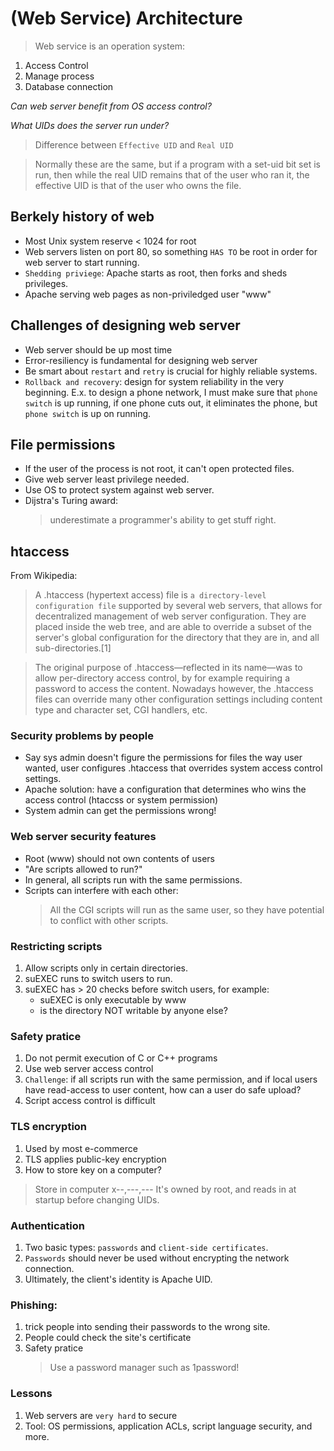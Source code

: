 # (Web Service) Architecture

> Web service is an operation system:
1. Access Control
2. Manage process
3. Database connection

*Can web server benefit from OS access control?*

*What UIDs does the server run under?*

> Difference between `Effective UID` and `Real UID`

> Normally these are the same, but if a program with a set-uid bit set is run, then while the real UID remains that of the user who ran it, the effective UID is that of the user who owns the file.

## Berkely history of web
- Most Unix system reserve < 1024 for root
- Web servers listen on port 80, so something `HAS TO` be root in order for web server to start running.
- `Shedding priviege`: Apache starts as root, then forks and sheds privileges.
- Apache serving web pages as non-priviledged user "www"

## Challenges of designing web server
- Web server should be up most time
- Error-resiliency is fundamental for designing web server
- Be smart about `restart` and `retry` is crucial for highly reliable systems.
- `Rollback and recovery`: design for system reliability in the very beginning. E.x. to design a phone network, I must make sure that `phone switch` is up running, if one phone cuts out, it eliminates the phone, but `phone switch` is up on running.

## File permissions
- If the user of the process is not root, it can't open protected files.
- Give web server least privilege needed.
- Use OS to protect system against web server.
- Dijstra's Turing award:
    >underestimate a programmer's ability to get stuff right.

## htaccess
From Wikipedia:
> A .htaccess (hypertext access) file is `a directory-level configuration file` supported by several web servers, that allows for decentralized management of web server configuration. They are placed inside the web tree, and are able to override a subset of the server's global configuration for the directory that they are in, and all sub-directories.[1]

> The original purpose of .htaccess—reflected in its name—was to allow per-directory access control, by for example requiring a password to access the content. Nowadays however, the .htaccess files can override many other configuration settings including content type and character set, CGI handlers, etc.

### Security problems by people
- Say sys admin doesn't figure the permissions for files the way user wanted, user configures .htaccess that overrides system access control settings.
- Apache solution: have a configuration that determines who wins the access control (htaccss or system permission)
- System admin can get the permissions wrong!

### Web server security features
- Root (www) should not own contents of users
- "Are scripts allowed to run?"
- In general, all scripts run with the same permissions.
- Scripts can interfere with each other:
    > All the CGI scripts will run as the same user, so they have potential to conflict with other scripts.

### Restricting scripts
1. Allow scripts only in certain directories.
2. suEXEC runs to switch users to run.
3. suEXEC has > 20 checks before switch users, for example:
    - suEXEC is only executable by www
    - is the directory NOT writable by anyone else?

### Safety pratice
1. Do not permit execution of C or C++ programs
2. Use web server access control
3. `Challenge`: if all scripts run with the same permission, and if local users have read-access to user content, how can a user do safe upload?
4. Script access control is difficult

### TLS encryption
1. Used by most e-commerce
2. TLS applies public-key encryption
3. How to store key on a computer?
> Store in computer x--,---,---
> It's owned by root, and reads in at startup before changing UIDs.

### Authentication
1. Two basic types: `passwords` and `client-side certificates`.
2. `Passwords` should never be used without encrypting the network connection.
3. Ultimately, the client's identity is Apache UID.

### Phishing:
1. trick people into sending their passwords to the wrong site.
2. People could check the site's certificate
3. Safety pratice
    > Use a password manager such as 1password!

### Lessons
1. Web servers are `very hard` to secure
2. Tool: OS permissions, application ACLs, script language security, and more.

